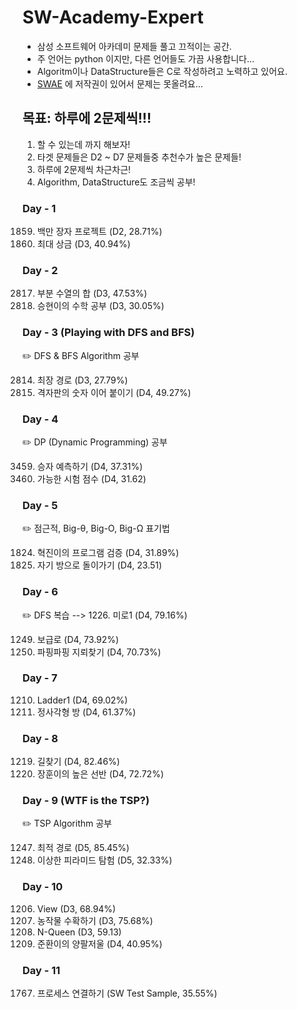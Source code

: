 # SW-Academy-Expert
- 삼성 소프트웨어 아카데미 문제들 풀고 끄적이는 공간.
- 주 언어는 python 이지만, 다른 언어들도 가끔 사용합니다...
- Algoritm이나 DataStructure들은 C로 작성하려고 노력하고 있어요.
- [SWAE](https://swexpertacademy.com/main/main.do) 에 저작권이 있어서 문제는 못올려요...


## 목표: 하루에 2문제씩!!!
1. 할 수 있는데 까지 해보자!
2. 타겟 문제들은 D2 ~ D7 문제들중 추천수가 높은 문제들!
3. 하루에 2문제씩 차근차근!
4. Algorithm, DataStructure도 조금씩 공부!


### Day - 1
1859. 백만 장자 프로젝트 (D2, 28.71%)
1244. 최대 상금 (D3, 40.94%)


### Day - 2
2817. 부분 수열의 합 (D3, 47.53%)
7193. 승현이의 수학 공부 (D3, 30.05%)


### Day - 3 (Playing with DFS and BFS)
:pencil2: DFS & BFS Algorithm 공부

2814. 최장 경로 (D3, 27.79%)
2819. 격자판의 숫자 이어 붙이기 (D4, 49.27%)


### Day - 4
:pencil2: DP (Dynamic Programming) 공부

3459. 승자 예측하기 (D4, 37.31%)
3752. 가능한 시험 점수 (D4, 31.62)


### Day - 5
:pencil2: 점근적, Big-θ, Big-O, Big-Ω 표기법

1824. 혁진이의 프로그램 검증 (D4, 31.89%)
4408. 자기 방으로 돌이가기 (D4, 23.51)


### Day - 6
:pencil2: DFS 복습 --> 1226. 미로1 (D4, 79.16%)

1249. 보급로 (D4, 73.92%)
1868. 파핑파핑 지뢰찾기 (D4, 70.73%)


### Day - 7
1210. Ladder1 (D4, 69.02%)
1861. 정사각형 방 (D4, 61.37%)


### Day - 8
1219. 길찾기 (D4, 82.46%)
1486. 장훈이의 높은 선반 (D4, 72.72%)


### Day - 9 (WTF is the TSP?)
:pencil2: TSP Algorithm 공부

1247. 최적 경로 (D5, 85.45%)
4112. 이상한 피라미드 탐험 (D5, 32.33%)


### Day - 10
1206. View (D3, 68.94%)
2805. 농작물 수확하기 (D3, 75.68%)
2806. N-Queen (D3, 59.13)
3234. 준환이의 양팔저울 (D4, 40.95%)


### Day - 11
1767. 프로세스 연결하기 (SW Test Sample, 35.55%)
